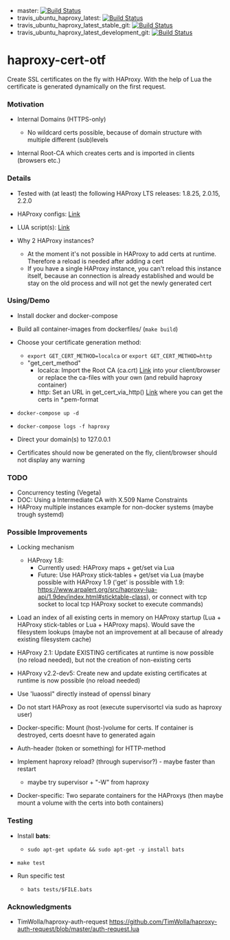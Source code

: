 - master:  [![Build Status](https://travis-ci.com/bjoernbessert/haproxy-cert-otf.svg?branch=master)](https://travis-ci.com/bjoernbessert/haproxy-cert-otf/branches)    
- travis_ubuntu_haproxy_latest: [![Build Status](https://travis-ci.com/bjoernbessert/haproxy-cert-otf.svg?branch=travis_ubuntu_haproxy_latest)](https://travis-ci.com/bjoernbessert/haproxy-cert-otf/branches)
- travis_ubuntu_haproxy_latest_stable_git: [![Build Status](https://travis-ci.com/bjoernbessert/haproxy-cert-otf.svg?branch=travis_ubuntu_haproxy_latest_stable_git)](https://travis-ci.com/bjoernbessert/haproxy-cert-otf/branches)
- travis_ubuntu_haproxy_latest_development_git: [![Build Status](https://travis-ci.com/bjoernbessert/haproxy-cert-otf.svg?branch=travis_ubuntu_haproxy_latest_development_git)](https://travis-ci.com/bjoernbessert/haproxy-cert-otf/branches)


# haproxy-cert-otf

Create SSL certificates on the fly with HAProxy. With the help of Lua the certificate is generated dynamically on the first request.

### Motivation

- Internal Domains (HTTPS-only)

    - No wildcard certs possible, because of domain structure with multiple different (sub)levels
    
- Internal Root-CA which creates certs and is imported in clients (browsers etc.) 

### Details

- Tested with (at least) the following HAProxy LTS releases: 1.8.25, 2.0.15, 2.2.0

- HAProxy configs: [Link](dockerfiles/haproxy/files)

- LUA script(s): [Link](lua_files)

- Why 2 HAProxy instances?
  - At the moment it's not possible in HAProxy to add certs at runtime. Therefore a reload is needed after adding a cert
  - If you have a single HAProxy instance, you can't reload this instance itself, because an connection is already established and would be stay on the old process and will not get the newly generated cert


### Using/Demo

- Install docker and docker-compose

- Build all container-images from dockerfiles/ (```make build```)

- Choose your certificate generation method:
    - ```export GET_CERT_METHOD=localca``` or ```export GET_CERT_METHOD=http```
    - "get_cert_method"
      - localca: Import the Root CA (ca.crt) [Link](dockerfiles/haproxy/files/generate-cert) into your client/browser or replace the ca-files with your own (and rebuild haproxy container)
      - http: Set an URL in get_cert_via_http() [Link](lua_files/on_the_fly_cert.lua)  where you can get the certs in *.pem-format

- ```docker-compose up -d```

- ```docker-compose logs -f haproxy```

- Direct your domain(s) to 127.0.0.1

- Certificates should now be generated on the fly, client/browser should not display any warning

### TODO

- Concurrency testing (Vegeta)
- DOC: Using a Intermediate CA with X.509 Name Constraints
- HAProxy multiple instances example for non-docker systems (maybe trough systemd)

### Possible Improvements

- Locking mechanism
  - HAProxy 1.8:
    - Currently used: HAProxy maps + get/set via Lua
    - Future: Use HAProxy stick-tables + get/set via Lua (maybe possible with HAProxy 1.9 ('get' is possible with 1.9: https://www.arpalert.org/src/haproxy-lua-api/1.9dev/index.html#sticktable-class), or connect with tcp socket to local tcp HAProxy socket to execute commands)

- Load an index of all existing certs in memory on HAProxy startup (Lua + HAProxy stick-tables or Lua + HAProxy maps). Would save the filesystem lookups (maybe not an improvement at all because of already existing filesystem cache)

- HAProxy 2.1: Update EXISTING certificates at runtime is now possible (no reload needed), but not the creation of non-existing certs
- HAProxy v2.2-dev5: Create new and update existing certificates at runtime is now possible (no reload needed)

- Use 'luaossl" directly instead of openssl binary

- Do not start HAProxy as root (execute supervisortcl via sudo as haproxy user)

- Docker-specific: Mount (host-)volume for certs. If container is destroyed, certs doesnt have to generated again

- Auth-header (token or something) for HTTP-method
  
- Implement haproxy reload? (through supervisor?) - maybe faster than restart
  - maybe try supervisor + "-W" from haproxy

- Docker-specific: Two separate containers for the HAProxys (then maybe mount a volume with the certs into both containers)

### Testing

- Install **bats**:
  - ```sudo apt-get update && sudo apt-get -y install bats```

- ```make test```

- Run specific test
  - ```bats tests/$FILE.bats```

### Acknowledgments

- TimWolla/haproxy-auth-request https://github.com/TimWolla/haproxy-auth-request/blob/master/auth-request.lua

